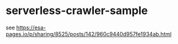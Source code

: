 # serverless-crawler-sample

see https://esa-pages.io/p/sharing/8525/posts/142/960c9440d957fe1934ab.html
